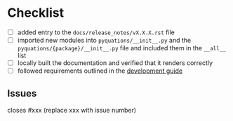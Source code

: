 # Checklist

- [ ] added entry to the `docs/release_notes/vX.X.X.rst` file
- [ ] imported new modules into `pyquations/__init__.py` and the `pyquations/{package}/__init__.py` file and included them in the `__all__` list
- [ ] locally built the documentation and verified that it renders correctly
- [ ] followed requirements outlined in the [development guide](https://pyquations.com/development_guide/index.html)

## Issues

closes #xxx (replace xxx with issue number)
